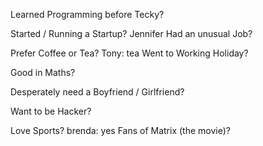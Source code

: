 Learned Programming before Tecky?

Started / Running a Startup?
Jennifer
Had an unusual Job?

Prefer Coffee or Tea?
Tony: tea
Went to Working Holiday?

Good in Maths?

Desperately need a Boyfriend / Girlfriend?

Want to be Hacker?

Love Sports?
brenda: yes
Fans of Matrix (the movie)?
